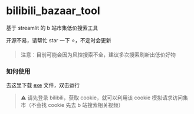 # bilibili_bazaar_tool
基于 streamlit 的 b 站市集低价搜索工具

开源不易，请帮忙 star 一下 ⭐，不定时会更新

> 注意：目前可能会因为风控搜索不全，建议多次搜索刷新出低价好物


### 如何使用

去这里下载 [exe](https://github.com/lmk123568/bilibili_bazaar_tool/releases) 文件，双击运行

> ⚠ 请先登录 bilibili，获取 cookie，就可以利用该 cookie 模拟请求访问集市（不会找 cookie 先去 b 站搜索相关视频）
